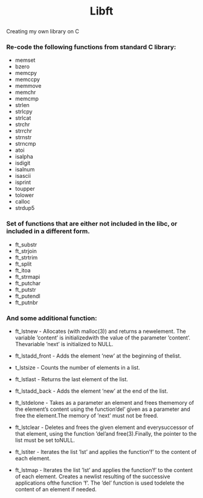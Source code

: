 # <p align=center> Libft </p>

Creating my own library on C

### Re-code the following functions from standard C library:

- memset
- bzero
- memcpy
- memccpy
- memmove
- memchr
- memcmp
- strlen
- strlcpy
- strlcat
- strchr
- strrchr
- strnstr
- strncmp
- atoi
- isalpha
- isdigit
- isalnum
- isascii
- isprint
- toupper
- tolower
- calloc
- strdup5

### Set of functions that are either not included in the libc, or included in a different form. 

- ft_substr
- ft_strjoin
- ft_strtrim
- ft_split
- ft_itoa
- ft_strmapi
- ft_putchar
- ft_putstr
- ft_putendl
- ft_putnbr

### And some additional function:

- ft_lstnew - Allocates (with malloc(3)) and returns a newelement.  The variable ’content’ is initializedwith the value of the parameter ’content’.  Thevariable ’next’ is initialized to NULL.

- ft_lstadd_front - Adds the element ’new’ at the beginning of thelist.

- t_lstsize - Counts the number of elements in a list.

- ft_lstlast - Returns the last element of the list.

- ft_lstadd_back - Adds the element ’new’ at the end of the list.

- ft_lstdelone - Takes as a parameter an element and frees thememory of the element’s content using the function’del’ given as a parameter and free the element.The memory of ’next’ must not be freed.

- ft_lstclear - Deletes and frees the given element and everysuccessor of that element, using the function ’del’and free(3).Finally, the pointer to the list must be set toNULL.

- ft_lstiter - Iterates the list ’lst’ and applies the function’f’ to the content of each element.

- ft_lstmap - Iterates the list ’lst’ and applies the function’f’ to the content of each element.  Creates a newlist resulting of the successive applications ofthe function ’f’.  The ’del’ function is used todelete the content of an element if needed.